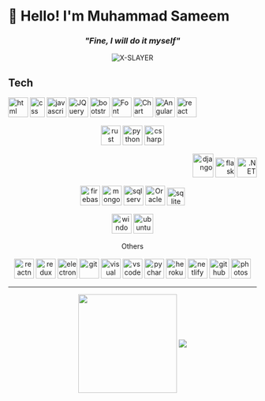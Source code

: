 # 👋 Hello! I'm Muhammad Sameem

### <p align="center"><em>"Fine, I will do it myself"</em></p>

<p align="center"> <img src="https://komarev.com/ghpvc/?username=sameem420&label=Views&color=yellow&style=flat" alt="X-SLAYER" /> </p>

## Tech

<p align="left">
<img src="https://upload.wikimedia.org/wikipedia/commons/thumb/6/61/HTML5_logo_and_wordmark.svg/1024px-HTML5_logo_and_wordmark.svg.png" alt="html" width="40" height="40"/>
<img src="https://upload.wikimedia.org/wikipedia/commons/thumb/d/d5/CSS3_logo_and_wordmark.svg/544px-CSS3_logo_and_wordmark.svg.png?20160530175649" alt="css" width="30" height="40"/>
<img src="https://upload.wikimedia.org/wikipedia/commons/thumb/9/99/Unofficial_JavaScript_logo_2.svg/512px-Unofficial_JavaScript_logo_2.svg.png?20141107110902" alt="javascript" width="40" height="40"/>
<img src="https://cdn.iconscout.com/icon/free/png-256/free-jquery-8-1175153.png" alt="JQuery" width="40" height="40" />
<img src="https://avatars1.githubusercontent.com/u/2918581?s=200&v=4" alt="bootstrap" width="40" height="40"/>
  <img src="https://upload.wikimedia.org/wikipedia/commons/thumb/5/5f/Font_Awesome_logomark_blue.svg/1200px-Font_Awesome_logomark_blue.svg.png" alt="Font Awesome" width="40" height="40" />
  <img src="https://www.chartjs.org/img/chartjs-logo.svg" alt="Chart JS" width="40" height="40" />
<img src="https://angularjs.org/img/ng-logo.png" alt="AngularJS" width="40" height="40"/>
<img src="https://cdn1.iconfinder.com/data/icons/programing-development-8/24/react_logo-512.png" alt="react" width="40" height="40"/>
</p>

<p align="center"> 
<img src="https://cdn.iconscout.com/icon/free/png-256/rust-458183.png" alt="rust" width="40" height="40"/>
<img src="https://upload.wikimedia.org/wikipedia/commons/thumb/0/0a/Python.svg/2048px-Python.svg.png" alt="python" width="40" height="40"/>
<img src="https://user-images.githubusercontent.com/4821/255017351-9f5b83e7-cb9a-4f59-be6f-cb407c2247e9.png" alt="csharp" width="40" height="40"/> 
</p>

<p align="right">
  <img src="https://www.djangoproject.com/m/img/logos/django-logo-negative.svg" alt="django" width="42" height="48"/>
  <img src="https://repository-images.githubusercontent.com/596892/cc2c69ec-9251-4b33-8283-b86a8659c9cb" alt="flask" width="40" height="40"/>
  <img src="https://upload.wikimedia.org/wikipedia/commons/thumb/7/7d/Microsoft_.NET_logo.svg/2048px-Microsoft_.NET_logo.svg.png" alt=".NET" width="40" height="40"/>
</p>

<p align="center">
  <img src="https://www.vectorlogo.zone/logos/firebase/firebase-icon.svg" alt="firebase" width="40" height="40"/>
  <img src="https://img.icons8.com/color/452/mongodb.png" alt="mongodb" width="40" height="40"/>
  <img src="https://img.icons8.com/color/452/microsoft-sql-server.png" alt="sql server" width="40" height="40"/>
  <img src="https://sql.standout-dev.com/wp-content/uploads/2016/02/sqldev_512x512x32.png" alt="Oracle SQL Developer" width="40" height="40" />
  <img src="https://upload.wikimedia.org/wikipedia/commons/thumb/9/97/Sqlite-square-icon.svg/1200px-Sqlite-square-icon.svg.png" alt="sqlite" width="36" height="36"/>
</p>
<p align="center">
  <img src="https://www.freeiconspng.com/thumbs/windows-icon-png/cute-ball-windows-icon-png-16.png" alt="windows" width="40" height="40"/>
  <img src="https://upload.wikimedia.org/wikipedia/commons/thumb/b/b5/Former_Ubuntu_logo.svg/480px-Former_Ubuntu_logo.svg.png" alt="ubuntu" width="40" height="40"/>
</p>

<p align="center">
  <span>Others</span><br><br>
  <img src="https://railsware.com/blog/wp-content/uploads/2018/08/React-Native-vs-Native-Development_Icon-1-180x180.png" alt="reactnative" width="40" height="40"/> 
  <img src="https://cdn.worldvectorlogo.com/logos/redux.svg" alt="redux" width="40" height="40"/>
  <img src="https://upload.wikimedia.org/wikipedia/commons/thumb/9/91/Electron_Software_Framework_Logo.svg/256px-Electron_Software_Framework_Logo.svg.png" alt="electron"           width="40" height="40"/>    
  <img src="https://www.vectorlogo.zone/logos/git-scm/git-scm-icon.svg" alt="git" width="40" height="40"/>
  <img src="https://upload.wikimedia.org/wikipedia/commons/thumb/5/59/Visual_Studio_Icon_2019.svg/1200px-Visual_Studio_Icon_2019.svg.png" alt="visual studio" width="40" height="40"/>
  <img src="https://cdn.icon-icons.com/icons2/2107/PNG/512/file_type_vscode_icon_130084.png" alt="vscode" width="40" height="40"/>
  <img src="https://blog.jetbrains.com/wp-content/uploads/2015/12/pycharm-PyCharm_400x400_Twitter_logo_white.png" alt="pycharm" width="40" height="40"/>
  <img src="https://cdn.iconscout.com/icon/free/png-256/heroku-11-1175214.png" alt="heroku" width="40" height="40"/>
  <img src="https://www.netlify.com/img/press/logos/logomark.png" alt="netlify" width="40" height="40"/>
  <img src="https://image.flaticon.com/icons/png/512/25/25231.png" alt="github" width="40" height="40"/>
  <img src="https://upload.wikimedia.org/wikipedia/commons/thumb/c/cf/Adobe_Photoshop_Express_logo.svg/1200px-Adobe_Photoshop_Express_logo.svg.png" alt="photoshop" width="40" height="40"/>
  
  
</p>

- - - -

<div align="center">
  <img height="200" align="center" src="https://github-readme-stats.vercel.app/api?username=sameem420&count_private=true&include_all_commits=true&show=reviews,discussions_started,discussions_answered,prs_merged,prs_merged_percentage&theme=transparent&rank_icon=github" />
  <img align="center" src="https://github-readme-stats.vercel.app/api/top-langs/?username=sameem420&layout=donut-vertical&theme=transparent" />
</div>



